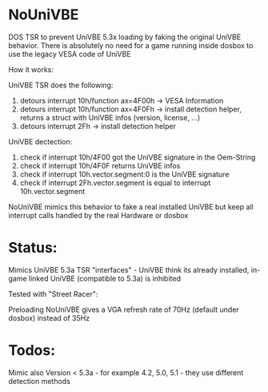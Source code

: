 # NoUniVBE

DOS TSR to prevent UniVBE 5.3x loading by faking the original UniVBE behavior. There is absolutely no need for a game running inside dosbox to use the legacy VESA code of UniVBE

How it works:

UniVBE TSR does the following:
1. detours interrupt 10h/function ax=4F00h -> VESA Information
2. detours interrupt 10h/function ax=4F0Fh -> install detection helper, returns a struct with UniVBE infos (version, license, ...)
3. detours interrupt 2Fh -> install detection helper

UniVBE dectection:
1. check if interrupt 10h/4F00 got the UniVBE signature in the Oem-String
2. check if interrupt 10h/4F0F returns UniVBE infos
3. check if interrupt 10h.vector.segment:0 is the UniVBE signature
4. check if interrupt 2Fh.vector.segment is equal to interrupt 10h.vector.segment

NoUniVBE mimics this behavior to fake a real installed UniVBE but keep all interrupt calls handled by the real Hardware or dosbox

# Status:
Mimics UniVBE 5.3a TSR "interfaces" - UniVBE think its already installed, in-game linked UniVBE (compatible to 5.3a) is inhibited

Tested with "Street Racer":

Preloading NoUniVBE gives a VGA refresh rate of 70Hz (default under dosbox) instead of 35Hz

# Todos:
Mimic also Version < 5.3a - for example 4.2, 5.0, 5.1 - they use different detection methods
